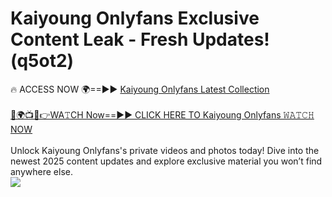 # Kaiyoung Onlyfans Exclusive Content Leak - Fresh Updates! (q5ot2)

🔥 ACCESS NOW 🌍==►► <a href="https://tinyurl.com/kvy9nzfs" rel="nofollow">Kaiyoung Onlyfans Latest Collection</a>
<br><br>
[🔴🌍📺📱👉WA𝚃CH Now==►► CLICK HERE TO Kaiyoung Onlyfans 𝚆𝙰𝚃𝙲𝙷 NOW](https://tinyurl.com/kvy9nzfs)
<br><br>
Unlock Kaiyoung Onlyfans's private videos and photos today! Dive into the newest 2025 content updates and explore exclusive material you won’t find anywhere else.
<br>
<a href="https://tinyurl.com/kvy9nzfs" rel="nofollow" data-target="animated-image.originalLink"><img src="https://camo.githubusercontent.com/8a4f000d20f83aca3bf7ec5f350d767afa0574a8a352519fd8cfa583a6f93a33/68747470733a2f2f692e696d6775722e636f6d2f644a486b345a712e676966" data-canonical-src="https://i.imgur.com/dJHk4Zq.gif" style="max-width: 100%; display: inline-block;" data-target="animated-image.originalImage"></a>
<br>
